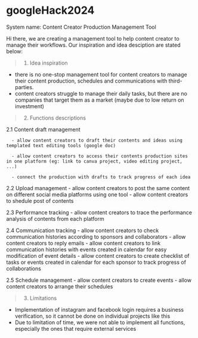 # googleHack2024

System name: Content Creator Production Management Tool

Hi there, we are creating a management tool to help content creator to manage their workflows. Our inspiration and idea desciption are stated below:

> 1. Idea inspiration
  - there is no one-stop management tool for content creators to manage their content production, schedules and communications with third-parties.
  - content creators struggle to manage their daily tasks, but there are no companies that target them as a market (maybe due to low return on investment)

> 2. Functions descriptions

  2.1 Content draft management
  
      - allow content creators to draft their contents and ideas using templated text editing tools (google doc)
      
      - allow content creators to access their contents production sites in one platform (eg: link to canva project, video editing project, ...)
      
      - connect the production with drafts to track progress of each idea
    
  2.2 Upload management
      - allow content creators to post the same content on different social media platforms using one tool
      - allow content creators to shedule post of contents
      
  2.3 Performance tracking
      - allow content creators to trace the performance analysis of contents from each platform
  
  2.4 Communication tracking
      - allow content creators to check communication histories according to sponsors and collaborators
      - allow content creators to reply emails
      - allow content creators to link communication histories with events created in calendar for easy modification of event details
      - allow content creators to create checklist of tasks or events created in calendar for each sponsor to track progress of collaborations
    
  2.5 Schedule management
      - allow content creators to create events
      - allow content creators to arrange their schedules

> 3. Limitations
  - Implementation of instagram and facebook login requires a business verification, so it cannot be done on individual projects like this
  - Due to limitation of time, we were not able to implement all functions, especially the ones that require external services
